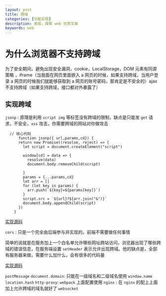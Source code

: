```yaml
---
layout: post
title: 跨域
categories: [功能实现]
description: 发现，探索 web 优质文章
keywords: web
---
```


# 为什么浏览器不支持跨域

为了安全期间，避免出现安全漏洞，cookie，LocalStorage，DOM 元素有同源策略 ，iframe（当我面在网页里面嵌入 a 网页的时候，如果支持跨域，当用户登录 a 网页的时候我们就能够获取到 a 网页的账号密码，那肯定是不安全的）ajax 不支持跨域（如果支持跨域，接口都对外暴露了）

## 实现跨域

`jsonp` : 原理是利用 `script img` 等标签没有跨域的限制，缺点是只能发 `get` 请求，不安全，`xss` 攻击，你需要跨域的网站对你做攻击

```
  // 核心代码
      function jsonp({ url,params,cd}) {
      return new Promise((resolve, reject) => {
        let script = document.createElement("script")

        window[cd] = data => {
          resolve(data)
          document.body.removeChild(script)

        }
        params = {...params,cd}
        let arr = []
        for (let key in params) {
          arr.push(`${key}=${params[key]}`)
        }
        script.src = `${url}?${arr.join("&")}`
        document.body.appendChild(script)
      })
    }
```
[实现源码](https://github.com/sunseekers/node/tree/master/cross-domian)

`cors` : 只是一个完全由后端参与并实现的，前端不需要做任何事情

简单的说就是在服务加上一个白名单允许哪些网址跨站访问，浏览器出现了哪些跨域的错误信息，在服务端设置 `setHeader` 表示允许出现跨域。他的缺点是，全部有服务器来做，需要什么加什么，会有很多的代码量

[实现源码](https://github.com/sunseekers/node/tree/master/cross-domian)

`postMessage`
`document.domain`: 只能在一级域名和二级域名使用
`window.name`
`location.hash`
`http-proxy`:  `webpack` 上面配置使用
`nginx` : 在 `nginx` 的配上上面加上允许跨域的域名就好了
`websocket`


